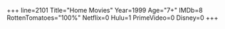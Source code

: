 +++
line=2101
Title="Home Movies"
Year=1999
Age="7+"
IMDb=8
RottenTomatoes="100%"
Netflix=0
Hulu=1
PrimeVideo=0
Disney=0
+++

